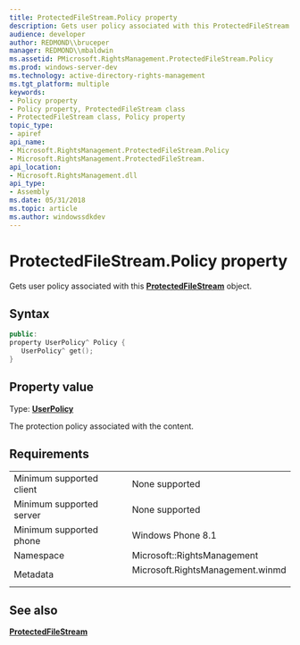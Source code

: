```yaml
---
title: ProtectedFileStream.Policy property
description: Gets user policy associated with this ProtectedFileStream object.
audience: developer
author: REDMOND\\bruceper
manager: REDMOND\\mbaldwin
ms.assetid: PMicrosoft.RightsManagement.ProtectedFileStream.Policy
ms.prod: windows-server-dev
ms.technology: active-directory-rights-management
ms.tgt_platform: multiple
keywords:
- Policy property
- Policy property, ProtectedFileStream class
- ProtectedFileStream class, Policy property
topic_type:
- apiref
api_name:
- Microsoft.RightsManagement.ProtectedFileStream.Policy
- Microsoft.RightsManagement.ProtectedFileStream.
api_location:
- Microsoft.RightsManagement.dll
api_type:
- Assembly
ms.date: 05/31/2018
ms.topic: article
ms.author: windowssdkdev
---
```


# ProtectedFileStream.Policy property

Gets user policy associated with this [**ProtectedFileStream**](protectedfilestream.md) object.

## Syntax


```C++
public:
property UserPolicy^ Policy { 
   UserPolicy^ get();
}
```



## Property value

Type: [**UserPolicy**](userpolicy.md)

The protection policy associated with the content.

## Requirements



|                                     |                                                                                                             |
|-------------------------------------|-------------------------------------------------------------------------------------------------------------|
| Minimum supported client<br/> | None supported<br/>                                                                                   |
| Minimum supported server<br/> | None supported<br/>                                                                                   |
| Minimum supported phone<br/>  | Windows Phone 8.1<br/>                                                                                |
| Namespace<br/>                | Microsoft::RightsManagement<br/>                                                                      |
| Metadata<br/>                 | <dl> <dt>Microsoft.RightsManagement.winmd</dt> </dl> |



## See also

<dl> <dt>

[**ProtectedFileStream**](protectedfilestream.md)
</dt> </dl>

 

 





